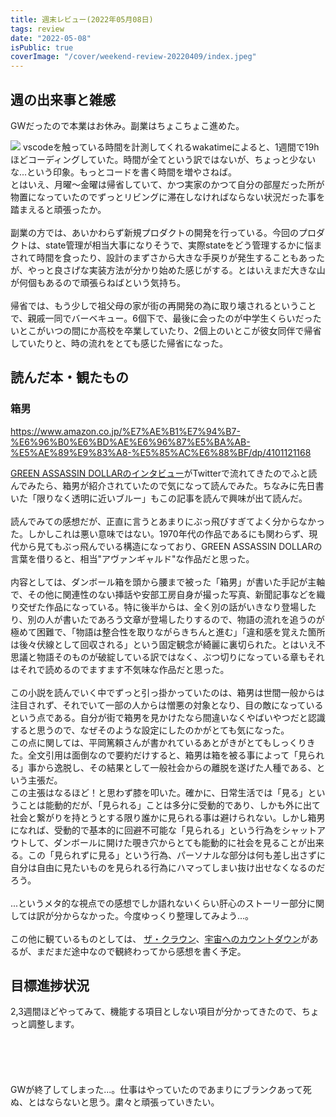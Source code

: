 ```yaml
---
title: 週末レビュー(2022年05月08日)
tags: review
date: "2022-05-08"
isPublic: true
coverImage: "/cover/weekend-review-20220409/index.jpeg"
---
```


## 週の出来事と雑感

GWだったので本業はお休み。副業はちょこちょこ進めた。

![](/cover/weekend-review-20220508/wakatime_0508.png)
vscodeを触っている時間を計測してくれるwakatimeによると、1週間で19hほどコーディングしていた。時間が全てという訳ではないが、ちょっと少ないな...という印象。もっとコードを書く時間を増やさねば。
<br />
とはいえ、月曜〜金曜は帰省していて、かつ実家のかつて自分の部屋だった所が物置になっていたのでずっとリビングに滞在しなければならない状況だった事を踏まえると頑張ったか。
<br />
<br />
副業の方では、あいかわらず新規プロダクトの開発を行っている。今回のプロダクトは、state管理が相当大事になりそうで、実際stateをどう管理するかに悩まされて時間を食ったり、設計のまずさから大きな手戻りが発生することもあったが、やっと良さげな実装方法が分かり始めた感じがする。とはいえまだ大きな山が何個もあるので頑張らねばという気持ち。
<br />
<br />
帰省では、もう少しで祖父母の家が街の再開発の為に取り壊されるということで、親戚一同でバーベキュー。6個下で、最後に会ったのが中学生くらいだったいとこがいつの間にか高校を卒業していたり、2個上のいとこが彼女同伴で帰省していたりと、時の流れをとても感じた帰省になった。

## 読んだ本・観たもの
### 箱男
https://www.amazon.co.jp/%E7%AE%B1%E7%94%B7-%E6%96%B0%E6%BD%AE%E6%96%87%E5%BA%AB-%E5%AE%89%E9%83%A8-%E5%85%AC%E6%88%BF/dp/4101121168

[GREEN ASSASSIN DOLLARのインタビュー](https://book.asahi.com/article/12921180)がTwitterで流れてきたのでふと読んでみたら、箱男が紹介されていたので気になって読んでみた。ちなみに先日書いた「限りなく透明に近いブルー」もこの記事を読んで興味が出て読んだ。
<br />
<br />
読んでみての感想だが、正直に言うとあまりにぶっ飛びすぎてよく分からなかった。しかしこれは悪い意味ではない。1970年代の作品であるにも関わらず、現代から見てもぶっ飛んでいる構造になっており、GREEN ASSASSIN DOLLARの言葉を借りると、相当"アヴァンギャルド"な作品だと思った。
<br />
<br />
内容としては、ダンボール箱を頭から腰まで被った「箱男」が書いた手記が主軸で、その他に関連性のない挿話や安部工房自身が撮った写真、新聞記事などを織り交ぜた作品になっている。特に後半からは、全く別の話がいきなり登場したり、別の人が書いたであろう文章が登場したりするので、物語の流れを追うのが極めて困難で、「物語は整合性を取りながらきちんと進む」「違和感を覚えた箇所は後々伏線として回収される」という固定観念が綺麗に裏切られた。とはいえ不思議と物語そのものが破綻している訳ではなく、ぶつ切りになっている章もそれはそれで読めるのでますます不気味な作品だと思った。
<br />
<br />
この小説を読んでいく中でずっと引っ掛かっていたのは、箱男は世間一般からは注目されず、それでいて一部の人からは憎悪の対象となり、目の敵になっているという点である。自分が街で箱男を見かけたなら間違いなくやばいやつだと認識すると思うので、なぜそのような設定にしたのかがとても気になった。
<br />
この点に関しては、平岡篤頼さんが書かれているあとがきがとてもしっくりきた。全文引用は面倒なので要約だけすると、箱男は箱を被る事によって「見られる」事から逸脱し、その結果として一般社会からの離脱を遂げた人種である、という主張だ。
<br />
この主張はなるほど！と思わず膝を叩いた。確かに、日常生活では「見る」ということは能動的だが、「見られる」ことは多分に受動的であり、しかも外に出て社会と繋がりを持とうとする限り誰かに見られる事は避けられない。しかし箱男になれば、受動的で基本的に回避不可能な「見られる」という行為をシャットアウトして、ダンボールに開けた覗き穴からとても能動的に社会を見ることが出来る。この「見られずに見る」という行為、パーソナルな部分は何も差し出さずに自分は自由に見たいものを見られる行為にハマってしまい抜け出せなくなるのだろう。
<br />
<br />
...というメタ的な視点での感想でしか語れないくらい肝心のストーリー部分に関しては訳が分からなかった。今度ゆっくり整理してみよう...。
<br />
<br />
この他に観ているものとしては、 [ザ・クラウン](https://www.netflix.com/title/80025678)、[宇宙へのカウントダウン](https://www.netflix.com/title/81441273)があるが、まだまだ途中なので観終わってから感想を書く予定。

## 目標進捗状況
2,3週間ほどやってみて、機能する項目としない項目が分かってきたので、ちょっと調整します。
<br />
<br />
<br />
<br />
<br />
<br />
GWが終了してしまった...。仕事はやっていたのであまりにブランクあって死ぬ、とはならないと思う。粛々と頑張っていきたい。